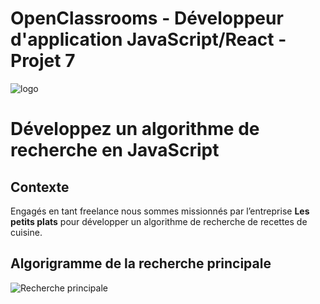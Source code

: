 # OpenClassrooms - Développeur d'application JavaScript/React - Projet 7

![logo](https://user-images.githubusercontent.com/94392055/209430320-e6cc776a-4642-487b-bb54-bda7177f8115.png)

# Développez un algorithme de recherche en JavaScript

## Contexte

Engagés en tant freelance nous sommes missionnés par l’entreprise **Les petits plats** pour développer un algorithme de recherche de recettes de cuisine. 

## Algorigramme de la recherche principale

![Recherche principale](https://user-images.githubusercontent.com/94392055/209475973-39ee4b36-0179-4542-b2e0-ed22025bb3d8.png)